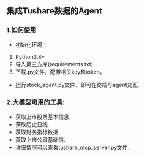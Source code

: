 ## 集成Tushare数据的Agent
### 1.如何使用
-	初始化环境：
  1. Python3.8+
  2. 导入第三方库(requirements.txt)
  3. 下载.py文件，配置相关key和token。
- 	运行stock_agent.py文件，即可在终端与agent交互.
### 2.大模型可用的工具:
-	 获取上市股票基本信息.
-	 获取历史日线.
-	 获取财务指标数据.
-	 获取上市公司基础信.
-	 详细情况可以查看tushare_mcp_server.py文件.

